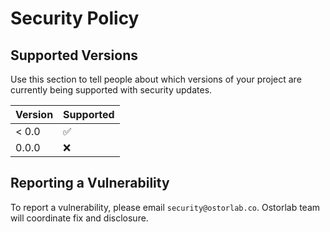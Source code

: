 # Security Policy

## Supported Versions

Use this section to tell people about which versions of your project are
currently being supported with security updates.

| Version | Supported          |
|---------|--------------------|
| < 0.0   | :white_check_mark: |
| 0.0.0   | :x:                |


## Reporting a Vulnerability

To report a vulnerability, please email `security@ostorlab.co`. Ostorlab team will coordinate fix and
disclosure.
